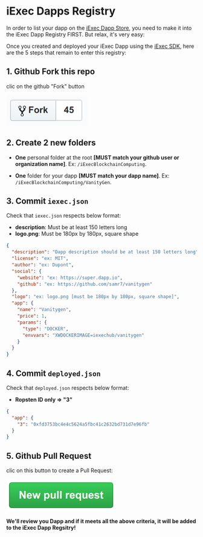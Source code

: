 # iExec Dapps Registry

In order to list your dapp on the [iExec Dapp Store](https://dapps.iex.ec/), you need to make it into the iExec Dapp Registry FIRST. But relax, it's very easy:

Once you created and deployed your iExec Dapp using the [iExec SDK](https://github.com/iExecBlockchainComputing/iexec-sdk), here are the 5 steps that remain to enter this registry:

## 1. Github Fork this repo

clic on the github "Fork" button

![github fork](./github-fork.png)

## 2. Create 2 new folders

* **One** personal folder at the root **[MUST match your github user or organization name]**. Ex: `/iExecBlockchainComputing`.

* **One** folder for your dapp **[MUST match your dapp name]**. Ex: `/iExecBlockchainComputing/VanityGen`.

## 3. Commit `iexec.json`

Check that `iexec.json` respects below format:

* **description**: Must be at least 150 letters long
* **logo.png**: Must be 180px by 180px, square shape

```json
{
  "description": "Dapp description should be at least 150 letters long",
  "license": "ex: MIT",
  "author": "ex: Dupont",
  "social": {
    "website": "ex: https://super.dapp.io",
    "github": "ex: https://github.com/samr7/vanitygen"
  },
  "logo": "ex: logo.png [must be 180px by 180px, square shape]",
  "app": {
    "name": "Vanitygen",
    "price": 1,
    "params": {
      "type": "DOCKER",
      "envvars": "XWDOCKERIMAGE=iexechub/vanitygen"
    }
  }
}
```

## 4. Commit `deployed.json`

Check that `deployed.json` respects below format:

* **Ropsten ID only => "3"**

```json
{
  "app": {
    "3": "0xfd3753bc4e4c5624a5fbc41c2632bd731d7e96fb"
  }
}
```

## 5. Github Pull Request

clic on this button to create a Pull Request:

![github pull request](./github-pr.png)

**We'll review you Dapp and if it meets all the above criteria, it will be added to the iExec Dapp Regsitry!**
